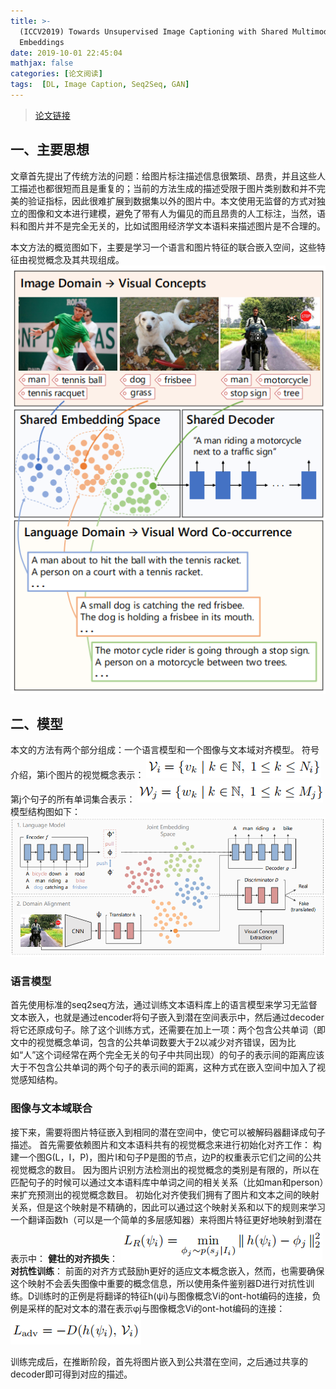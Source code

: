 ```yaml
---
title: >-
  (ICCV2019) Towards Unsupervised Image Captioning with Shared Multimodal
  Embeddings
date: 2019-10-01 22:45:04
mathjax: false
categories: [论文阅读]
tags:  [DL, Image Caption, Seq2Seq, GAN]
---
```


> [论文链接](https://arxiv.org/abs/1908.09317)

## 一、主要思想
文章首先提出了传统方法的问题：给图片标注描述信息很繁琐、昂贵，并且这些人工描述也都很短而且是重复的；当前的方法生成的描述受限于图片类别数和并不完美的验证指标，因此很难扩展到数据集以外的图片中。本文使用无监督的方式对独立的图像和文本进行建模，避免了带有人为偏见的而且昂贵的人工标注，当然，语料和图片并不是完全无关的，比如试图用经济学文本语料来描述图片是不合理的。
<!-- more -->
本文方法的概览图如下，主要是学习一个语言和图片特征的联合嵌入空间，这些特征由视觉概念及其共现组成。
![Overview](2019-10-01-ICCV2019-Towards-Unsupervised-Image-Captioning-with-Shared-Multimodal-Embeddings/Overview.png)

## 二、模型
本文的方法有两个部分组成：一个语言模型和一个图像与文本域对齐模型。
符号介绍，第i个图片的视觉概念表示：
![](2019-10-01-ICCV2019-Towards-Unsupervised-Image-Captioning-with-Shared-Multimodal-Embeddings/formula_1.png)
第j个句子的所有单词集合表示：
![](2019-10-01-ICCV2019-Towards-Unsupervised-Image-Captioning-with-Shared-Multimodal-Embeddings/formula_2.png)
模型结构图如下：
![](2019-10-01-ICCV2019-Towards-Unsupervised-Image-Captioning-with-Shared-Multimodal-Embeddings/Architecture.png)

### 语言模型
首先使用标准的seq2seq方法，通过训练文本语料库上的语言模型来学习无监督文本嵌入，也就是通过encoder将句子嵌入到潜在空间表示中，然后通过decoder将它还原成句子。除了这个训练方式，还需要在加上一项：两个包含公共单词（即文中的视觉概念单词，包含的公共单词数要大于2以减少对齐错误，因为比如“人”这个词经常在两个完全无关的句子中共同出现）的句子的表示间的距离应该大于不包含公共单词的两个句子的表示间的距离，这种方式在嵌入空间中加入了视觉感知结构。

### 图像与文本域联合
接下来，需要将图片特征嵌入到相同的潜在空间中，使它可以被解码器翻译成句子描述。
首先需要依赖图片和文本语料共有的视觉概念来进行初始化对齐工作：
构建一个图G(L，I，P)，图片I和句子P是图的节点，边P的权重表示它们之间的公共视觉概念的数目。
因为图片识别方法检测出的视觉概念的类别是有限的，所以在匹配句子的时候可以通过文本语料库中单词之间的相关关系（比如man和person）来扩充预测出的视觉概念数目。
初始化对齐使我们拥有了图片和文本之间的映射关系，但是这个映射是不精确的，因此可以通过这个映射关系和以下的规则来学习一个翻译函数h（可以是一个简单的多层感知器）来将图片特征更好地映射到潜在表示中：
**健壮的对齐损失**：
![](2019-10-01-ICCV2019-Towards-Unsupervised-Image-Captioning-with-Shared-Multimodal-Embeddings/formula_3.png)
**对抗性训练**：
前面的对齐方式鼓励h更好的适应文本概念嵌入，然而，也需要确保这个映射不会丢失图像中重要的概念信息，所以使用条件鉴别器D进行对抗性训练。D训练时的正例是将翻译的特征h(ψi)与图像概念Vi的ont-hot编码的连接，负例是采样的配对文本的潜在表示φj与图像概念Vi的ont-hot编码的连接：
![](2019-10-01-ICCV2019-Towards-Unsupervised-Image-Captioning-with-Shared-Multimodal-Embeddings/formula_4.png)

训练完成后，在推断阶段，首先将图片嵌入到公共潜在空间，之后通过共享的decoder即可得到对应的描述。